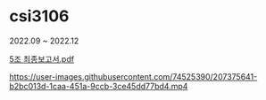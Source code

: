# csi3106
2022.09 ~ 2022.12

[5조 최종보고서.pdf](https://github.com/kimym56/csi3106/files/10219488/5.pdf)


https://user-images.githubusercontent.com/74525390/207375641-b2bc013d-1caa-451a-9ccb-3ce45dd77bd4.mp4

